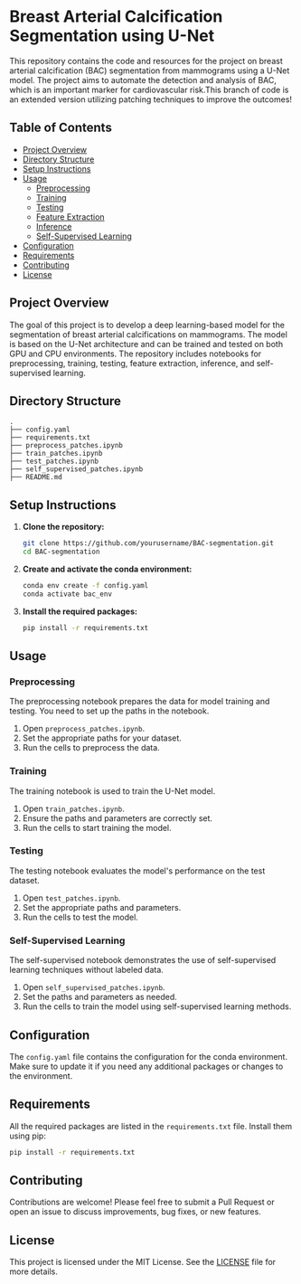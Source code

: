# Breast Arterial Calcification Segmentation using U-Net

This repository contains the code and resources for the project on breast arterial calcification (BAC) segmentation from mammograms using a U-Net model. The project aims to automate the detection and analysis of BAC, which is an important marker for cardiovascular risk.This branch of code is an extended version utilizing patching techniques to improve the outcomes!

## Table of Contents
- [Project Overview](#project-overview)
- [Directory Structure](#directory-structure)
- [Setup Instructions](#setup-instructions)
- [Usage](#usage)
  - [Preprocessing](#preprocessing)
  - [Training](#training)
  - [Testing](#testing)
  - [Feature Extraction](#feature-extraction)
  - [Inference](#inference)
  - [Self-Supervised Learning](#self-supervised-learning)
- [Configuration](#configuration)
- [Requirements](#requirements)
- [Contributing](#contributing)
- [License](#license)

## Project Overview
The goal of this project is to develop a deep learning-based model for the segmentation of breast arterial calcifications on mammograms. The model is based on the U-Net architecture and can be trained and tested on both GPU and CPU environments. The repository includes notebooks for preprocessing, training, testing, feature extraction, inference, and self-supervised learning.

## Directory Structure
```
.
├── config.yaml
├── requirements.txt
├── preprocess_patches.ipynb
├── train_patches.ipynb
├── test_patches.ipynb
├── self_supervised_patches.ipynb
├── README.md
```

## Setup Instructions
1. **Clone the repository:**
    ```bash
    git clone https://github.com/yourusername/BAC-segmentation.git
    cd BAC-segmentation
    ```

2. **Create and activate the conda environment:**
    ```bash
    conda env create -f config.yaml
    conda activate bac_env
    ```

3. **Install the required packages:**
    ```bash
    pip install -r requirements.txt
    ```

## Usage

### Preprocessing
The preprocessing notebook prepares the data for model training and testing. You need to set up the paths in the notebook.
1. Open `preprocess_patches.ipynb`.
2. Set the appropriate paths for your dataset.
3. Run the cells to preprocess the data.

### Training
The training notebook is used to train the U-Net model.
1. Open `train_patches.ipynb`.
2. Ensure the paths and parameters are correctly set.
3. Run the cells to start training the model.

### Testing
The testing notebook evaluates the model's performance on the test dataset.
1. Open `test_patches.ipynb`.
2. Set the appropriate paths and parameters.
3. Run the cells to test the model.

### Self-Supervised Learning
The self-supervised notebook demonstrates the use of self-supervised learning techniques without labeled data.
1. Open `self_supervised_patches.ipynb`.
2. Set the paths and parameters as needed.
3. Run the cells to train the model using self-supervised learning methods.

## Configuration
The `config.yaml` file contains the configuration for the conda environment. Make sure to update it if you need any additional packages or changes to the environment.

## Requirements
All the required packages are listed in the `requirements.txt` file. Install them using pip:
```bash
pip install -r requirements.txt
```

## Contributing
Contributions are welcome! Please feel free to submit a Pull Request or open an issue to discuss improvements, bug fixes, or new features.

## License
This project is licensed under the MIT License. See the [LICENSE](LICENSE) file for more details.

